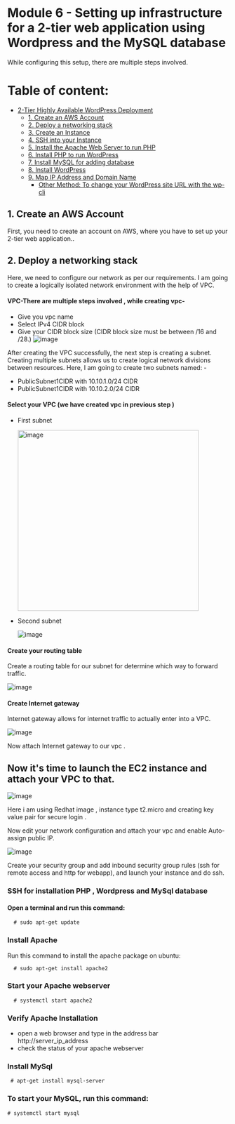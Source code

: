 # Module 6 - Setting up infrastructure for a 2-tier web application using Wordpress and the MySQL database
While configuring this setup, there are multiple steps involved.
# Table of content:
- [2-Tier Highly Available WordPress Deployment](#2-tier-highly-available-wordpress-deployment)
  - [1. Create an AWS Account](#1-create-an-aws-account)
  - [2. Deploy a networking stack](#2-deploy-a-networking-stack)
  - [3. Create an Instance](#3-create-an-instance)
  - [4. SSH into your Instance](#4-ssh-into-your-instance)
  - [5. Install the Apache Web Server to run PHP](#5-install-the-apache-web-server-to-run-php)
  - [6. Install PHP to run WordPress](#6-install-php-to-run-wordpress)
  - [7. Install MySQL for adding database](#7-install-mysql-for-adding-database)
  - [8. Install WordPress](#8-install-wordpress)
  - [9. Map IP Address and Domain Name](#9-map-ip-address-and-domain-name)
    - [Other Method: To change your WordPress site URL with the wp-cli](#other-method-to-change-your-wordpress-site-url-with-the-wp-cli)
   
## 1. Create an AWS Account
First, you need to create an account on AWS, where you have to set up your 2-tier web application..

## 2. Deploy a networking stack

Here, we need to configure our network as per our requirements. I am going to create a logically isolated network environment with the help of VPC.
#### VPC-There are multiple steps involved , while creating vpc-
- Give you vpc name
- Select IPv4 CIDR block
- Give your CIDR block size (CIDR block size must be between /16 and /28.)
![image](https://github.com/amanravi-squareops/road-to-devops/assets/146931382/da64bd94-f13b-488a-9ca4-2fd2d5b42f96)

After creating the VPC successfully, the next step is creating a subnet. Creating multiple subnets allows us to create logical network divisions between resources. Here, I am going to create two subnets named: - 
  - PublicSubnet1CIDR with 10.10.1.0/24 CIDR
  - PublicSubnet1CIDR with 10.10.2.0/24 CIDR

#### Select your VPC (we have created vpc in previous step )
- First subnet
  
  <img width="412" alt="image" src="https://github.com/amanravi-squareops/road-to-devops/assets/146931382/df792bbc-3f06-4eca-950a-34345e96b1f9">

- Second subnet
    
    ![image](https://github.com/amanravi-squareops/road-to-devops/assets/146931382/a85fc438-2fb7-4c00-bf1b-01854d5951a1)

#### Create your routing table 

Create a routing table for our subnet for determine which way to forward traffic.

![image](https://github.com/amanravi-squareops/road-to-devops/assets/146931382/136bfea2-91b5-4ac4-acaa-3090ce7b4619)

#### Create Internet gateway
Internet gateway allows for internet traffic to actually enter into a VPC.

![image](https://github.com/amanravi-squareops/road-to-devops/assets/146931382/045901b1-a4de-4cf5-bc8c-72f1ce723fd4)

Now attach Internet gateway to our vpc . 

## Now it's time to launch the EC2 instance and attach your VPC to that.

![image](https://github.com/amanravi-squareops/road-to-devops/assets/146931382/39763814-d1c5-47b6-85cd-fa70e55f504d)

Here i am using Redhat image , instance type t2.micro and creating key value pair for secure login .

Now edit your network configuration and attach your vpc and enable Auto-assign public IP.

![image](https://github.com/amanravi-squareops/road-to-devops/assets/146931382/dbaf2dc1-3960-43cf-bf47-dc9146074d41)

Create your security group and add inbound security group rules (ssh for remote access and http for webapp), and launch your instance and do ssh.

### SSH for installation PHP , Wordpress and MySql database

#### Open a terminal and run this command:
      # sudo apt-get update
      
### Install Apache
Run this command to install the apache package on ubuntu:

      # sudo apt-get install apache2
### Start your Apache webserver

      # systemctl start apache2
### Verify Apache Installation 
   - open a web browser and type in the address bar http://server_ip_address
   - check the  status of your apache webserver

### Install MySql 
     # apt-get install mysql-server

### To start your MySQL, run this command:
    # systemctl start mysql


